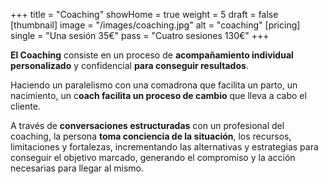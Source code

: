 +++
title = "Coaching"
showHome = true
weight = 5
draft = false
[thumbnail]
image = "/images/coaching.jpg"
alt = "coaching"
[pricing]
single = "Una sesión 35€"
pass = "Cuatro sesiones 130€"
+++

**El Coaching** consiste en un proceso de **acompañamiento individual personalizado** y confidencial **para conseguir resultados**.

Haciendo un paralelismo con una comadrona que facilita un parto, un nacimiento, un c**oach facilita un proceso de cambio** que lleva a cabo el cliente.

A través de **conversaciones estructuradas** con un profesional del coaching, la persona **toma conciencia de la situación**, los recursos, limitaciones y fortalezas, incrementando las alternativas y estrategias para conseguir el objetivo marcado, generando el compromiso y la acción necesarias para llegar al mismo.